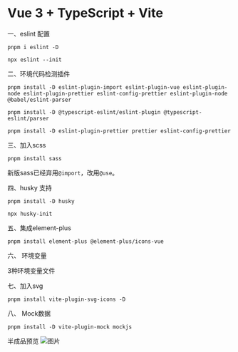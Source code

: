 # Vue 3 + TypeScript + Vite

一、eslint 配置

```
pnpm i eslint -D

npx eslint --init
```

二、环境代码检测插件

```
pnpm install -D eslint-plugin-import eslint-plugin-vue eslint-plugin-node eslint-plugin-prettier eslint-config-prettier eslint-plugin-node @babel/eslint-parser
```

```
pnpm install -D @typescript-eslint/eslint-plugin @typescript-eslint/parser
```

```
pnpm install -D eslint-plugin-prettier prettier eslint-config-prettier
```

三、加入scss

```
pnpm install sass
```

新版sass已经弃用`@import`，改用`@use`。

四、husky 支持

```
pnpm install -D husky

npx husky-init
```

五、集成element-plus

```
pnpm install element-plus @element-plus/icons-vue
```

六、 环境变量

3种环境变量文件

七、加入svg

```
pnpm install vite-plugin-svg-icons -D
```

八、 Mock数据

```
pnpm install -D vite-plugin-mock mockjs
```

半成品预览
![图片](https://cdn.jsdelivr.net/gh/eecopilot/cdn@v1.3/github/1747281065903.jpg)